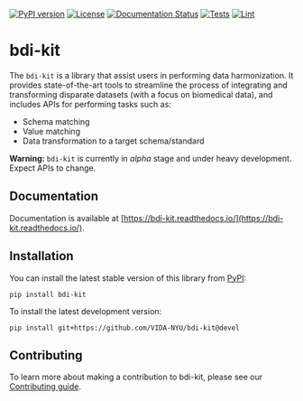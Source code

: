 [![PyPI version](https://badge.fury.io/py/bdi-kit.svg)](https://pypi.org/project/bdi-kit)
[![License](https://img.shields.io/badge/License-Apache%202.0-blue.svg)](https://opensource.org/licenses/Apache-2.0)
[![Documentation Status](https://readthedocs.org/projects/bdi-kit/badge/?version=stable)](https://bdi-kit.readthedocs.io)
[![Tests](https://github.com/VIDA-NYU/bdi-kit/actions/workflows/build.yml/badge.svg)](https://github.com/VIDA-NYU/bdi-kit/actions/workflows/build.yml)
[![Lint](https://github.com/VIDA-NYU/bdi-kit/actions/workflows/lint.yml/badge.svg)](https://github.com/VIDA-NYU/bdi-kit/actions/workflows/lint.yml)


# bdi-kit 

The `bdi-kit` is a library that assist users in performing data harmonization. It provides state-of-the-art tools to streamline the process of integrating and transforming disparate datasets (with a focus on biomedical data), and includes APIs for performing tasks such as:
- Schema matching
- Value matching
- Data transformation to a target schema/standard

**Warning:** `bdi-kit` is currently in *alpha* stage and under heavy development. Expect APIs to change.


## Documentation

Documentation is available at [https://bdi-kit.readthedocs.io/](https://bdi-kit.readthedocs.io/).


## Installation

You can install the latest stable version of this library from [PyPI](https://pypi.org/project/bdi-kit/):

```
pip install bdi-kit
```

To install the latest development version:

```
pip install git+https://github.com/VIDA-NYU/bdi-kit@devel
```


## Contributing

To learn more about making a contribution to bdi-kit, please see our [Contributing guide](./CONTRIBUTING.md).
